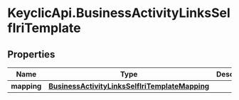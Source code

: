 # KeyclicApi.BusinessActivityLinksSelfIriTemplate

## Properties
Name | Type | Description | Notes
------------ | ------------- | ------------- | -------------
**mapping** | [**BusinessActivityLinksSelfIriTemplateMapping**](BusinessActivityLinksSelfIriTemplateMapping.md) |  | [optional] 


